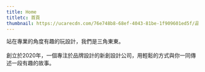 ```yaml
---
title: Home
titletc: 首頁
thumbnail: https://ucarecdn.com/76e748b8-68ef-4043-81be-1f909601ed5f/品牌展示封面
---
```


<div class="gsap-heading">
站在專業的角度有趣的玩設計，我們是三角東東。
</div>
<br>
<div class="gsap-heading">
創立於2020年，一個專注於品牌設計的新創設計公司，用輕鬆的方式與你一同傳述一段有趣的故事。
</div>

